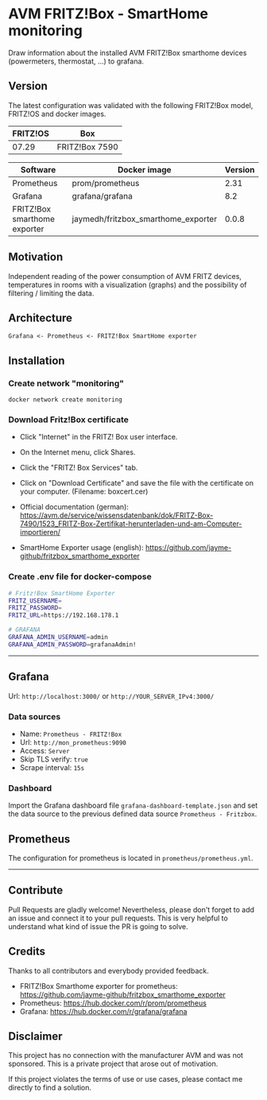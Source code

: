 # AVM FRITZ!Box - SmartHome monitoring

Draw information about the installed AVM FRITZ!Box smarthome devices (powermeters, thermostat, ...) to grafana.

## Version

The latest configuration was validated with the following FRITZ!Box model, FRITZ!OS and docker images.

| FRITZ!OS | Box         |
|----------|----------------|
| 07.29    | FRITZ!Box 7590 |

| Software                     | Docker image                        | Version |
|------------------------------|-------------------------------------|---------|
| Prometheus                   | prom/prometheus                     | 2.31    |
| Grafana                      | grafana/grafana                     | 8.2     |
| FRITZ!Box smarthome exporter | jaymedh/fritzbox_smarthome_exporter | 0.0.8   |

## Motivation
Independent reading of the power consumption of AVM FRITZ devices, temperatures in rooms with a visualization (graphs) and the possibility of filtering / limiting the data.

## Architecture
`Grafana <- Prometheus <- FRITZ!Box SmartHome exporter`

## Installation

### Create network "monitoring"
`docker network create monitoring`

### Download Fritz!Box certificate
- Click "Internet" in the FRITZ! Box user interface.
- On the Internet menu, click Shares.
- Click the "FRITZ! Box Services" tab.
- Click on "Download Certificate" and save the file with the certificate on your computer. (Filename: boxcert.cer)


- Official documentation (german): https://avm.de/service/wissensdatenbank/dok/FRITZ-Box-7490/1523_FRITZ-Box-Zertifikat-herunterladen-und-am-Computer-importieren/
- SmartHome Exporter usage (english): https://github.com/jayme-github/fritzbox_smarthome_exporter

### Create .env file for docker-compose
```bash
# Fritz!Box SmartHome Exporter
FRITZ_USERNAME=
FRITZ_PASSWORD=
FRITZ_URL=https://192.168.178.1

# GRAFANA
GRAFANA_ADMIN_USERNAME=admin
GRAFANA_ADMIN_PASSWORD=grafanaAdmin! 
```
---

## Grafana

Url: `http://localhost:3000/` or `http://YOUR_SERVER_IPv4:3000/`

### Data sources
- Name: `Prometheus - FRITZ!Box`
- Url: `http://mon_prometheus:9090`
- Access: `Server`
- Skip TLS verify: `true`
- Scrape interval: `15s`

### Dashboard
Import the Grafana dashboard file `grafana-dashboard-template.json` and set the data source to the previous defined data source `Prometheus - Fritzbox`.

## Prometheus

The configuration for prometheus is located in `prometheus/prometheus.yml`.

---

## Contribute
Pull Requests are gladly welcome! 
Nevertheless, please don't forget to add an issue and connect it to your pull requests. This is very helpful to understand what kind of issue the PR is going to solve.

## Credits

Thanks to all contributors and everybody provided feedback.

- FRITZ!Box Smarthome exporter for prometheus: https://github.com/jayme-github/fritzbox_smarthome_exporter
- Prometheus: https://hub.docker.com/r/prom/prometheus
- Grafana: https://hub.docker.com/r/grafana/grafana

## Disclaimer

This project has no connection with the manufacturer AVM and was not sponsored. This is a private project that arose out of motivation.

If this project violates the terms of use or use cases, please contact me directly to find a solution.
